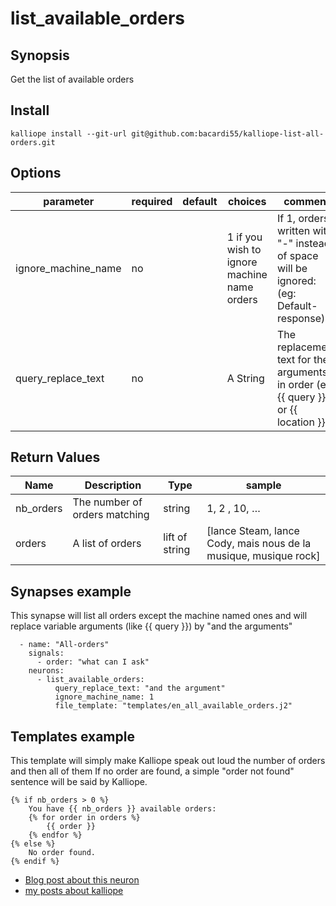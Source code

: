 # list_available_orders

## Synopsis

Get the list of available orders

## Install

  ```
  kalliope install --git-url git@github.com:bacardi55/kalliope-list-all-orders.git
  ```


## Options

| parameter            | required | default | choices              | comment                                                                                                          |
|----------------------|----------|---------|----------------------|------------------------------------------------------------------------------------------------------------------|
| ignore_machine_name  | no       |         | 1 if you wish to ignore machine name orders | If 1, orders written with "-" instead of space will be ignored: (eg: Default-response)    |
| query_replace_text   | no       |         | A String                                    | The replacement text for the arguments in order (eg: {{ query }} or {{ location }}        |


## Return Values

| Name      | Description                   | Type          | sample                                                              |
|-----------|-------------------------------|---------------|---------------------------------------------------------------------|
| nb_orders | The number of orders matching | string        | 1, 2 , 10, …                                                        |
| orders    | A list of orders              | lift of string| [lance Steam, lance Cody, mais nous de la musique, musique rock]    |



## Synapses example

This synapse will list all orders except the machine named ones and will replace variable arguments (like {{ query }}) by "and the arguments"
```
  - name: "All-orders"
    signals:
      - order: "what can I ask"
    neurons:
      - list_available_orders:
          query_replace_text: "and the argument"
          ignore_machine_name: 1
          file_template: "templates/en_all_available_orders.j2"
```

## Templates example

This template will simply make Kalliope speak out loud the number of orders and then all of them
If no order are found, a simple "order not found" sentence will be said by Kalliope.

```
{% if nb_orders > 0 %}
    You have {{ nb_orders }} available orders:
    {% for order in orders %}
        {{ order }}
    {% endfor %}
{% else %}
    No order found.
{% endif %}
```


* [Blog post about this neuron](https://bacardi55.org/en/blog/2017/available-commands-kalliope-neuron)
* [my posts about kalliope](https://bacardi55.org/en/blog/2017/kalliope-neuron-google-calendar)
